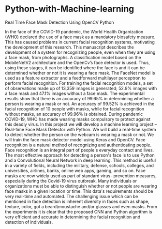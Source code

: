 # Python-with-Machine-learning
Real Time Face Mask Detection Using OpenCV Python

In the face of the COVID-19 pandemic, the World Health Organization (WHO) 
declared the use of a face mask as a mandatory biosafety measure. This has 
caused problems in current facial recognition systems, motivating the development 
of this research. This manuscript describes the development of a system for
recognizing people, even when they are using a face mask, from photographs. A 
classification model based on the MobileNetV2 architecture and
the OpenCv’s face detector is used. Thus, using these stages, it can be identified 
where the face is and it can be determined whether or not it is wearing a face 
mask. The FaceNet model is used as a feature extractor and a feedforward 
multilayer perceptron to perform facial recognition. For training the facial 
recognition models, a set of observations made up of 13,359 images is generated;
52.9% images with a face mask and 47.1% images without a face mask. The 
experimental results show that there is an accuracy of 99.65% in determining 
whether a person is wearing a mask or not. An accuracy of 99.52% is achieved in 
the facial recognition of 10 people with masks, while for facial recognition without 
masks, an accuracy of 99.96% is obtained.
During pandemic COVID-19, WHO has made wearing masks compulsory to protect 
against this deadly virus. In this project we will develop a machine learning project –
Real-time Face Mask Detector with Python.
We will build a real-time system to detect whether the person on the webcam is 
wearing a mask or not. We will train the face mask detector model using Keras and
OpenCV.
Face recognition is a natural method of recognizing and authenticating people. Face 
recognition is an integral part of people's everyday contact and lives. The most 
effective approach for detecting a person's face is to use Python and a Convolutional
Neural Network in deep learning. This method is useful in a variety of fields, including 
the military, defense, schools, colleges, and universities, airlines, banks, online web 
apps, gaming, and so on.
Face masks are now widely used as part of standard virus- prevention measures, 
especially during the Covid-19 virus outbreak. Many individuals or organizations must 
be able to distinguish whether or not people are wearing face masks in a given 
location or time. This data's requirements should be very real-time and automated. 
The challenging issue which can be mentioned in face detection is inherent diversity
in faces such as shape, texture, color, got a beard\moustache and/or glasses and 
even masks.
From the experiments it is clear that the proposed CNN and Python algorithm is very 
efficient and accurate in determining the facial recognition and detection of 
individuals.

